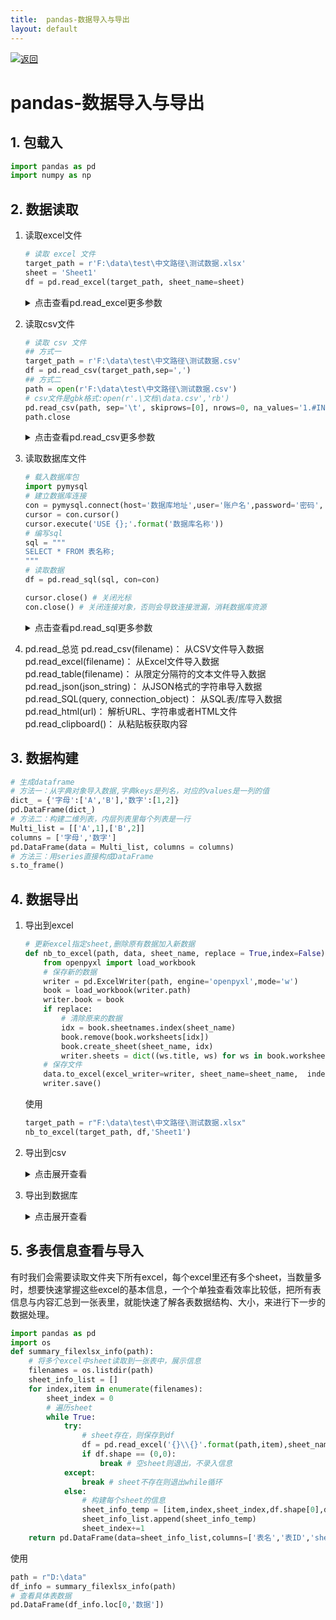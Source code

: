 ```yaml
---
title:  pandas-数据导入与导出
layout: default
---
```

[![返回](/assets/images/back.png)](../../../../2022/07/05/Python_Index.html)

# pandas-数据导入与导出

## 1. 包载入

```python
import pandas as pd
import numpy as np
```

## 2. 数据读取
1. 读取excel文件
   ```python
   # 读取 excel 文件
   target_path = r'F:\data\test\中文路径\测试数据.xlsx'
   sheet = 'Sheet1'
   df = pd.read_excel(target_path, sheet_name=sheet)
   ```

   <details>
   <summary>点击查看pd.read_excel更多参数</summary>
   <p>
   pd.read_excel(io, sheet_name=0, header=0, names=None, index_col=None, usecols=None, 
                      squeeze=False, dtype=None, engine=None, converters=None, true_values=None, 
                      false_values=None, skiprows=None, nrows=None,na_values=None, 
                      keep_default_na=True, verbose=False, parse_dates=False, date_parser=None, 
                      thousands=None, comment=None, skip_footer=0, skipfooter=0, convert_float=True, 
                      mangle_dupe_cols=True, **kwds)<br>
   <b>参数</b><br>
   io ：文件路径url，例如：r'../data.xlsx'  <br>
   sheet_name ： 选择表，可按顺序012，可按表名"sheet"，设置None则读取全部工作表  <br>
   usecols ：选取表中具体列，默认None读取所有列，写法：[A,C] [A,C:E] [0,2] ["col1","col3"]  <br>
   header ：用于解析的列标签的行（索引为0，默认0）  <br>
   names ：表示自定义表头的名称，需要传递数组参数。["col1","col2"]  <br>
   dtype ：设置数据类型，例如：{'a': np.float64, 'b': np.int32}  <br>
   parse_dates ：指定将哪些列，解析为日期格式。写法：[0,1] ["col1","col3"]  <br>
   skiprows ：开头要跳过的行  <br>
   nrows ：要解析的行数  <br>
   na_values ：识别为NAN的字符，写法：["值1","值2"] {"列1":[”值1“,"值2"]}  <br>
   converters ：对某一列使用Lambda函数，进行某种运算，例如{"col":lambda x: x + 1000}  <br>
   </p>
   </details>

2. 读取csv文件
   ```python
   # 读取 csv 文件
   ## 方式一
   target_path = r'F:\data\test\中文路径\测试数据.csv'
   df = pd.read_csv(target_path,sep=',')
   ## 方式二
   path = open(r'F:\data\test\中文路径\测试数据.csv')
   # csv文件是gbk格式:open(r'.\文档\data.csv','rb')
   pd.read_csv(path, sep='\t', skiprows=[0], nrows=0, na_values='1.#INF')
   path.close
   ```

   <details>
   <summary>点击查看pd.read_csv更多参数</summary>
   <p>
   pd.read_csv(filepath_or_buffer: Union[str, pathlib.Path, IO[~AnyStr]],
   sep=',', delimiter=None, header='infer', names=None, index_col=None,
   usecols=None, squeeze=False, prefix=None, mangle_dupe_cols=True,
   dtype=None, engine=None, converters=None, true_values=None,
   false_values=None, skipinitialspace=False, skiprows=None,
   skipfooter=0, nrows=None, na_values=None, keep_default_na=True,
   na_filter=True, verbose=False, skip_blank_lines=True,
   parse_dates=False, infer_datetime_format=False,
   keep_date_col=False, date_parser=None, dayfirst=False,
   cache_dates=True, iterator=False, chunksize=None,
   compression='infer', thousands=None, decimal: str = '.',
   lineterminator=None, quotechar='"', quoting=0,
   doublequote=True, escapechar=None, comment=None,
   encoding=None, dialect=None, error_bad_lines=True,
   warn_bad_lines=True, delim_whitespace=False,
   low_memory=True, memory_map=False, float_precision=None)<br>
   <table class="table table-bordered table-striped table-condensed">
     <tr>
       <td>参数名</td>
       <td>含义</td>
       <td>输入</td>
       <td>默认</td>
       <td>pd.read_csv(用例)</td>
       <td>注释</td>
     </tr>
     <tr>
       <td>filepath<br>_or_buffer</td>
       <td>文件路径</td>
       <td>str</td>
       <td>必填</td>
       <td>(r'.\data.csv')</td>
       <td>可以是url或本地路径</td>
     </tr>
     <tr>
       <td>sep</td>
       <td>指定分隔符</td>
       <td>str</td>
       <td>','</td>
       <td>(./data.csv,<br> sep = '\t')</td>
       <td>可用正则表达式</td>
     </tr>
     <tr>
       <td>header</td>
       <td>指定行作为表头<br>**数据开始**于下行</td>
       <td>int or list[int]</td>
       <td>'infer'</td>
       <td>(./data.csv,<br>header = None)</td>
       <td>数据中没有表头则需设置为None<br>默认会自动判断把第一行作为表头</td>
     </tr>
     <tr>
       <td>names</td>
       <td>设定列名</td>
       <td>array-like</td>
       <td>None</td>
       <td>(./data.csv,<br>names = namelist)</td>
       <td>没有表头时使用，同时设置header=None</td>
     </tr>
     <tr>
       <td>dtype</td>
       <td>每列数据的数据类型</td>
       <td>str or dict</td>
       <td>None</td>
       <td>(./data.csv,<br>dtype = {'time': str, 'ID': int})</td>
     </tr>
     <tr>
       <td>usecols</td>
       <td>使用部分列</td>
       <td>list[int] or list[str]</td>
       <td>None</td>
       <td>(./data.csv,<br>usecols=[0,4,3])</td>
       <td>默认不按顺序，按顺序方法：(./data.csv, usecols=<br>lambda x: x.upper() in ['COL3','COL1'])</td>
     </tr>
     <tr>
       <td>skiprows</td>
       <td>跳过指定行</td>
       <td>int list[int]</td>
       <td>None</td>
       <td>(./data.csv,<br>skiprows=range(2))</td>
       <td>从文件头开始算起</td>
     </tr>
     <tr>
       <td>skipfooter</td>
       <td>尾部跳过</td>
       <td>int list[int]</td>
       <td>None</td>
       <td>(./data.csv,<br>skipfooter=1)</td>
       <td>用例为跳过最后一行<br>c引擎不支持</td>
     </tr>
     <tr>
       <td>nrows</td>
       <td>读取的行数</td>
       <td>int</td>
       <td>None</td>
       <td>(./data.csv,<br>nrows=1000)</td>
       <td>从文件头开始算起</td>
     </tr>
     <tr>
       <td>true_values</td>
       <td>真值转换</td>
       <td>list</td>
       <td>None</td>
       <td>(./data.csv, true_values=['Yes'])</td>
     </tr>
     <tr>
       <td>false_values</td>
       <td>假值转换</td>
       <td>list</td>
       <td>None</td>
       <td>(./data.csv, false_values=['No'])</td>
     </tr>
     <tr>
       <td>na_values</td>
       <td>空值替换</td>
       <td>str<br>list<br>dict</td>
       <td>None</td>
       <td>(./data.csv,<br>na_values=["0"])</td>
       <td>str: 'NA'<br>list: ["0","无"]<br>dict: {'col':0, 1:["无"]}指定列的指定值设NaN</td>
     </tr>
     <tr>
       <td>keep_default_na</td>
       <td>保留默认空值</td>
       <td>bool</td>
       <td>True</td>
       <td>(./data.csv,<br>keep_default_na=False)</td>
       <td>设定为False时<br>只依靠na_values判断空值</td>
     </tr>
     <tr>
       <td>skip_blank_lines</td>
       <td>跳过空行</td>
       <td>bool</td>
       <td>True</td>
       <td>(./data.csv,<br>skip_blank_lines=False)</td>
       <td>如果为True，则跳过空行；否则记为NaN。</td>
     </tr>
     <tr>
       <td>parse_dates</td>
       <td>日期时间解析</td>
       <td>bool list dict</td>
       <td>False</td>
       <td>(./data.csv,<br>parse_dates=True)</td>
       <td>指定日期时间字段进行解析:<br>parse_dates=['年份']<br>将1,4列合并为‘time’时间类型列<br>parse_dates={'time':[1,4]}</td>
     </tr>
     <tr>
       <td>infer_datetime_format</td>
       <td>自动识别日期时间</td>
       <td>bool</td>
       <td>False</td>
       <td>(./data.csv,<br>parse_dates=True,<br>infer_datetime_format=True)</td>
       <td>按用例方法，自动识别并解析，无需指定</td>
     </tr>
   </table>
   </p>
   </details>

3. 读取数据库文件
   ```python
   # 载入数据库包
   import pymysql
   # 建立数据库连接
   con = pymysql.connect(host='数据库地址',user='账户名',password='密码', port=0000, charset='utf8')
   cursor = con.cursor()
   cursor.execute('USE {};'.format('数据库名称'))
   # 编写sql
   sql = """
   SELECT * FROM 表名称;
   """
   # 读取数据
   df = pd.read_sql(sql, con=con)

   cursor.close() # 关闭光标
   con.close() # 关闭连接对象，否则会导致连接泄漏，消耗数据库资源
   ```
   <details>
   <summary>点击查看pd.read_sql更多参数</summary>
   <p>
   pd.read_sql(sql, con, index_col=None, coerce_float=True, params=None, parse_dates=None, columns=None, chunksize=None)  <br>
    <b>参数</b>  <br>
   sql, SQL查询语句<br>
   con, 数据库连接<br>
   index_col=None, string or list要设置为索引（多索引）的列<br>
   coerce_float=True, 尝试转换非字符串，非数字对象（例如十进<br>制（Decimal.Decimal）到浮点数
   params=None, 传递给执行方法的参数列表。<br>
   parse_dates=None, list or dict要解析为日期的列名列表。 <br>
   columns=None,  要从SQL表中选择的列名列表<br>
   chunksize=None, int如果指定，则返回一个迭代器，其中“ <br>chunksize”为每个块中要包括的行数。 <br>
   </p>
   </details>
4. pd.read_总览
   pd.read_csv(filename)： 从CSV文件导入数据  <br>
   pd.read_excel(filename)： 从Excel文件导入数据  <br>
   pd.read_table(filename)： 从限定分隔符的文本文件导入数据  <br>
   pd.read_json(json_string)： 从JSON格式的字符串导入数据  
   pd.read_SQL(query, connection_object)： 从SQL表/库导入数据  <br>
   pd.read_html(url)： 解析URL、字符串或者HTML文件  <br>
   pd.read_clipboard()： 从粘贴板获取内容  <br>

## 3. 数据构建
```python
# 生成dataframe
# 方法一：从字典对象导入数据,字典keys是列名，对应的values是一列的值
dict_ = {'字母':['A','B'],'数字':[1,2]}
pd.DataFrame(dict_) 
# 方法二：构建二维列表，内层列表里每个列表是一行
Multi_list = [['A',1],['B',2]]
columns = ['字母','数字']
pd.DataFrame(data = Multi_list, columns = columns) 
# 方法三：用series直接构成DataFrame
s.to_frame()
```

## 4. 数据导出

1. 导出到excel
    ```python
    # 更新excel指定sheet,删除原有数据加入新数据
    def nb_to_excel(path, data, sheet_name, replace = True,index=False):
        from openpyxl import load_workbook
        # 保存新的数据
        writer = pd.ExcelWriter(path, engine='openpyxl',mode='w')
        book = load_workbook(writer.path)
        writer.book = book
        if replace:
            # 清除原来的数据
            idx = book.sheetnames.index(sheet_name)
            book.remove(book.worksheets[idx])
            book.create_sheet(sheet_name, idx)
            writer.sheets = dict((ws.title, ws) for ws in book.worksheets)
        # 保存文件
        data.to_excel(excel_writer=writer, sheet_name=sheet_name,  index=index)
        writer.save()
    ```
    使用
    ```python
   target_path = r"F:\data\test\中文路径\测试数据.xlsx"
   nb_to_excel(target_path, df,'Sheet1')
    ```
2. 导出到csv
   <details>
   <summary>点击展开查看</summary>
   <p>
   df.to_csv(path_or_buf=None, sep=', ', na_rep='', 
   float_format=None, columns=None, 
   header=True, index=True, index_label=None, mode='w', 
   encoding=None, compression=None, 
   quoting=None, quotechar='"', line_terminator='\n', 
   chunksize=None, tupleize_cols=None, 
   date_format=None, doublequote=True, escapechar=None, decimal='.')<br>
   <table class="table table-bordered table-striped table-condensed">
     <tr>
       <td>参数名</td>
       <td>含义</td>
       <td>输入</td>
       <td>默认</td>
       <td>注释</td>
     </tr>
     <tr>
       <td>path_or_buf</td>
       <td>导出路径</td>
       <td>string or file handle</td>
       <td>None</td>
       <td>如果没有提供，结果将返回为字符串</td>
     </tr>
     <tr>
       <td>sep</td>
       <td>输出文件的字段分隔符</td>
       <td>character</td>
       <td>‘,’</td>
     </tr>
     <tr>
       <td>columns</td>
       <td>列顺序</td>
       
       <td>None</td>
       <td>可选列写入</td>
     </tr>
     <tr>
       <td>index</td>
       <td>是否输出index</td>
       <td>boolean</td>
       <td>True</td>
     </tr>
     <tr>
       <td>encoding</td>
       <td>编码格式</td>
       <td>string</td>
       <td>None</td>
       <td>Python 3上默认为“UTF-8”</td>
     </tr>
     <tr>
       <td>date_format</td>
       <td>字符串对象转换为日期时间对象</td>
       <td>string</td>
       <td>None</td>
     </tr>
     <tr>
       <td>decimal</td>
       <td>字符识别为小数点分隔符</td>
       <td>string</td>
       <td>‘.’</td>
       <td>欧洲数据使用 ​​’，’</td>
     </tr>
   </table>
   </p>
   </details>
3. 导出到数据库
   <details>
   <summary>点击展开查看</summary>
   <p>
   df.to_sql(name, con, schema=None, if_exists='fail', index=True, index_label=None, 
             chunksize=None, dtype=None, method=None)<br>
    <b>参数</b><br>
   name, 表名<br>
   con, 数据库的连接<br>
   schema=None, 指定模式<br>
   if_exists='fail', 如果表已经存在{"fail":"引发ValueError","replace":"覆盖","append":"追加"}<br>
   index=True, 是否写入索引作为一列<br>
   index_label=None, 给出索引列<br>
   chunksize=None, int,每次写入行数，默认全部写入<br>
   dtype=None, dict,指定列的类型<br>
   method=None，导入方法{None, 'multi', callable}<br>
   </p>
   </details>

## 5. 多表信息查看与导入

有时我们会需要读取文件夹下所有excel，每个excel里还有多个sheet，当数量多时，想要快速掌握这些excel的基本信息，一个个单独查看效率比较低，把所有表信息与内容汇总到一张表里，就能快速了解各表数据结构、大小，来进行下一步的数据处理。

```python
import pandas as pd
import os
def summary_filexlsx_info(path):
    # 将多个excel中sheet读取到一张表中，展示信息
    filenames = os.listdir(path)
    sheet_info_list = []
    for index,item in enumerate(filenames):
        sheet_index = 0
        # 遍历sheet
        while True:
            try:
                # sheet存在，则保存到df
                df = pd.read_excel('{}\\{}'.format(path,item),sheet_name=sheet_index)
                if df.shape == (0,0):
                    break # 空sheet则退出，不录入信息
            except:
                break # sheet不存在则退出while循环
            else:
                # 构建每个sheet的信息
                sheet_info_temp = [item,index,sheet_index,df.shape[0],df.shape[1],df.columns.tolist(),type(df.columns.tolist()[0]),df.dtypes.to_dict(),df.to_dict()]
                sheet_info_list.append(sheet_info_temp)
                sheet_index+=1
    return pd.DataFrame(data=sheet_info_list,columns=['表名','表ID','sheet序号','行','列','表头','表头类型','数据类型','数据'])
```

使用

```python
path = r"D:\data"
df_info = summary_filexlsx_info(path)
# 查看具体表数据
pd.DataFrame(df_info.loc[0,'数据'])
```